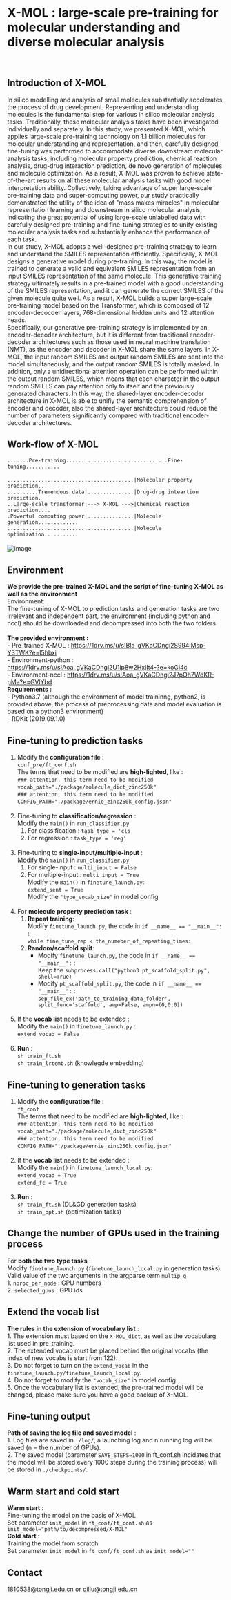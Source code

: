 # X-MOL : large-scale pre-training for molecular understanding and diverse molecular analysis

<br>

## Introduction of X-MOL

In silico modelling and analysis of small molecules substantially accelerates the process of drug development. Representing and understanding molecules is the fundamental step for various in silico molecular analysis tasks. Traditionally, these molecular analysis tasks have been investigated individually and separately. In this study, we presented X-MOL, which applies large-scale pre-training technology on 1.1 billion molecules for molecular understanding and representation, and then, carefully designed fine-tuning was performed to accommodate diverse downstream molecular analysis tasks, including molecular property prediction, chemical reaction analysis, drug-drug interaction prediction, de novo generation of molecules and molecule optimization. As a result, X-MOL was proven to achieve state-of-the-art results on all these molecular analysis tasks with good model interpretation ability. Collectively, taking advantage of super large-scale pre-training data and super-computing power, our study practically demonstrated the utility of the idea of "mass makes miracles" in molecular representation learning and downstream in silico molecular analysis, indicating the great potential of using large-scale unlabelled data with carefully designed pre-training and fine-tuning strategies to unify existing molecular analysis tasks and substantially enhance the performance of each task. <br>
In our study, X-MOL adopts a well-designed pre-training strategy to learn and understand the SMILES representation efficiently. Specifically, X-MOL designs a generative model during pre-training. In this way, the model is trained to generate a valid and equivalent SMILES representation from an input SMILES representation of the same molecule. This generative training strategy ultimately results in a pre-trained model with a good understanding of the SMILES representation, and it can generate the correct SMILES of the given molecule quite well. As a result, X-MOL builds a super large-scale pre-training model based on the Transformer, which is composed of 12 encoder-decocder layers, 768-dimensional hidden units and 12 attention heads. <br>
Specifically, our generative pre-training strategy is implemented by an encoder-decoder architecture, but it is different from traditional encoder-decoder architectures such as those used in neural machine translation (NMT), as the encoder and decoder in X-MOL share the same layers. In X-MOL, the input random SMILES and output random SMILES are sent into the model simultaneously, and the output random SMILES is totally masked. In addition, only a unidirectional attention operation can be performed within the output random SMILES, which means that each character in the output random SMILES can pay attention only to itself and the previously generated characters. In this way, the shared-layer encoder-decoder architecture in X-MOL is able to unifiy the semantic comprehension of encoder and decoder, also the shared-layer architecture could reduce the number of parameters significantly compared with traditional encoder-decoder architectures. <br>

## Work-flow of X-MOL
`.......Pre-training.................................Fine-tuning...........` <br>
<br>
`.........................................|Molecular property prediction...` <br>
`..........Tremendous data|...............|Drug-drug inteartion prediction.` <br>
`..Large-scale transformer|---> X-MOL --->|Chemical reaction prediction....` <br>
`.Powerful computing power|...............|Molecule generation.............` <br>
`.........................................|Molecule optimization...........` <br>
<br>
![image](https://github.com/bm2-lab/X-MOL/blob/main/images/fig-overview.png) <br>

## Environment
**We provide the pre-trained X-MOL and the script of fine-tuning X-MOL as well as the environment** <br>
Environment: <br>
The fine-tuning of X-MOL to prediction tasks and generation tasks are two irrelevant and independent part, the environment (including python and nccl) should be downloaded and decompressed into both the two folders <br>
<br>
**The provided environment :** <br>
    - Pre_trained X-MOL : https://1drv.ms/u/s!BIa_gVKaCDngi2S994lMsp-Y3TWK?e=l5hbxi <br>
    - Environment-python : https://1drv.ms/u/s!Aoa_gVKaCDngi2U1ip8w2HxjIt4-?e=koGl4c <br>
    - Environment-nccl : https://1drv.ms/u/s!Aoa_gVKaCDngi2J7pOh7WdKR-pMa?e=GVlYbd <br>
**Requirements :** <br> 
    - Python3.7 (although the environment of model traininng, python2, is provided above, the process of preprocessing data and model evaluation is based on a python3 environment) <br>
    - RDKit (2019.09.1.0) <br>

## Fine-tuning to prediction tasks
1. Modify the **configuration file** : <br>
   `conf_pre/ft_conf.sh` <br>
   The terms that need to be modified are **high-lighted**, like : <br>
   `### attention, this term need to be modified` <br>
   `vocab_path="./package/molecule_dict_zinc250k"` <br>
   `### attention, this term need to be modified` <br>
   `CONFIG_PATH="./package/ernie_zinc250k_config.json"` <br>
   <br>
2. Fine-tuning to **classification/regression** : <br>
   Modify the `main()` in `run_classifier.py` <br>
   1. For classification : `task_type = 'cls'` <br>
   2. For regression : `task_type = 'reg'` <br>
      <br>
3. Fine-tuning to **single-input/multiple-input** : <br>
   Modify the `main()` in `run_classifier.py` <br>
   1. For single-input : `multi_input = False` <br>
   2. For multiple-input : `multi_input = True` <br>
      Modify the `main()` in `finetune_launch.py`: <br>
      `extend_sent = True` <br>
      Modify the `"type_vocab_size"` in model config <br>
      <br>
4. For **molecule property prediction task** : <br>
   1. **Repeat training**: <br>
      Modify `finetune_launch.py`, the code in `if __name__ == "__main__":` : <br>
      `while fine_tune_rep < the_numeber_of_repeating_times:` <br>
   2. **Random/scaffold split**: <br>
      - Modify `finetune_launch.py`, the code in `if __name__ == "__main__":` : <br>
         Keep the `subprocess.call("python3 pt_scaffold_split.py", shell=True)` <br>
      - Modify `pt_scaffold_split.py`, the code in `if __name__ == "__main__":` : <br>
         `sep_file_ex('path_to_training_data_folder', split_func='scaffold', amp=False, ampn=(0,0,0))` <br>
         <br>
5. If the **vocab list** needs to be extended :<br>
   Modify the `main()` in `finetune_launch.py` : <br>
    `extend_vocab = False` <br>
   <br>
6. **Run** : <br>
   `sh train_ft.sh` <br>
   `sh train_lrtemb.sh` (knowlegde embedding) <br>

## Fine-tuning to generation tasks
1. Modify the **configuration file** : <br>
   `ft_conf` <br>
   The terms that need to be modified are **high-lighted**, like : <br>
   `### attention, this term need to be modified` <br>
   `vocab_path="./package/molecule_dict_zinc250k"` <br>
   `### attention, this term need to be modified` <br>
   `CONFIG_PATH="./package/ernie_zinc250k_config.json"` <br>
   <br>
2. If the **vocab list** needs to be extended : <br>
   Modify the `main()` in `finetune_launch_local.py`: <br>
    `extend_vocab = True` <br>
    `extend_fc = True` <br>
   <br>
3. **Run** : <br>
   `sh train_ft.sh` (DL&GD generation tasks) <br>
   `sh train_opt.sh` (optimization tasks) <br>

## Change the number of GPUs used in the training process
For **both the two type tasks** : <br>
Modify `finetune_launch.py` (`finetune_launch_local.py` in generation tasks) <br>
Valid value of the two arguments in the argparse term `multip_g` <br>
    1. `nproc_per_node` : GPU numbers <br>
    2. `selected_gpus` : GPU ids<br>

## Extend the vocab list
**The rules in the extension of vocabulary list** : <br>
    1. The extension must based on the `X-MOL_dict`, as well as the vocabularg list used in pre_training. <br>
    2. The extended vocab must be placed behind the original vocabs (the index of new vocabs is start from 122). <br>
    3. Do not forget to turn on the `extend_vocab` in the `finetune_launch.py/finetune_launch_local.py`. <br>
    4. Do not forget to modify the `"vocab_size"` in model config <br>
    5. Once the vocabulary list is extended, the pre-trained model will be changed, please make sure you have a good backup of X-MOL. <br>

## Fine-tuning output
**Path of saving the log file and saved model** : <br>
    1. Log files are saved in `./log/`, a launching log and n running log will be saved (n = the number of GPUs). <br>
    2. The saved model (parameter `SAVE_STEPS=1000` in ft_conf.sh incidates that the model will be stored every 1000 steps during the training process) will be stored in `./checkpoints/`. <br>

## Warm start and cold start
**Warm start** : <br>
Fine-tuning the model on the basis of X-MOL <br>
Set parameter `init_model` in `ft_conf/ft_conf.sh` as `init_model="path/to/decompressed/X-MOL"` <br>
**Cold start** : <br>
Training the model from scratch <br>
Set parameter `init_model` in `ft_conf/ft_conf.sh` as `init_model=""` <br>

## Contact
1810538@tongji.edu.cn or qiliu@tongji.edu.cn

